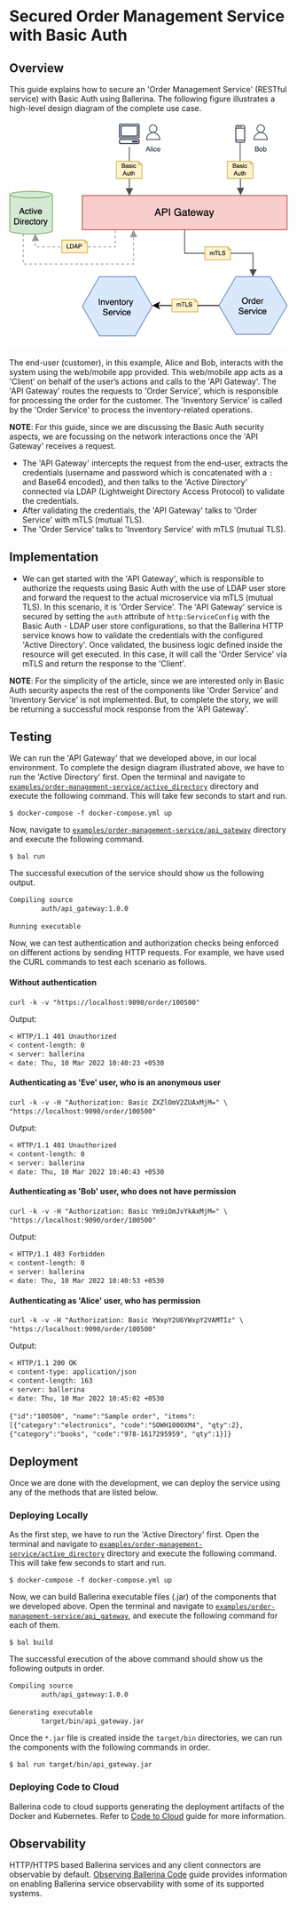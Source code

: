 # Secured Order Management Service with Basic Auth

## Overview

This guide explains how to secure an 'Order Management Service' (RESTful service) with Basic Auth using Ballerina. 
The following figure illustrates a high-level design diagram of the complete use case.

![Securing Microservice with Basic Auth](./order-management-service.png)

The end-user (customer), in this example, Alice and Bob, interacts with the system using the web/mobile app provided.
This web/mobile app acts as a 'Client' on behalf of the user’s actions and calls to the 'API Gateway'. The 'API Gateway'
routes the requests to 'Order Service', which is responsible for processing the order for the customer. The 'Inventory 
Service' is called by the 'Order Service' to process the inventory-related operations.

**NOTE**: For this guide, since we are discussing the Basic Auth security aspects, we are focussing on the network 
interactions once the 'API Gateway' receives a request.

- The 'API Gateway' intercepts the request from the end-user, extracts the credentials (username and password which is 
  concatenated with a `:` and Base64 encoded), and then talks to the 'Active Directory' connected via LDAP
  (Lightweight Directory Access Protocol) to validate the credentials.
- After validating the credentials, the 'API Gateway' talks to 'Order Service' with mTLS (mutual TLS).
- The 'Order Service' talks to 'Inventory Service' with mTLS (mutual TLS).

## Implementation

- We can get started with the 'API Gateway', which is responsible to authorize the requests using Basic Auth with
  the use of LDAP user store and forward the request to the actual microservice via mTLS (mutual TLS). In this scenario,
  it is 'Order Service'. The 'API Gateway' service is secured by setting the `auth` attribute of `http:ServiceConfig`
  with the Basic Auth - LDAP user store configurations, so that the Ballerina HTTP service knows how to validate the 
  credentials with the configured 'Active Directory'. Once validated, the business logic defined inside the resource 
  will get executed. In this case, it will call the 'Order Service' via mTLS and return the response to the 'Client'.

**NOTE**: For the simplicity of the article, since we are interested only in Basic Auth security aspects the rest of the
components like 'Order Service' and 'Inventory Service' is not implemented. But, to complete the story, we
will be returning a successful mock response from the 'API Gateway'.

## Testing

We can run the 'API Gateway' that we developed above, in our local environment. To complete the design diagram
illustrated above, we have to run the 'Active Directory' first. Open the terminal and navigate to 
[`examples/order-management-service/active_directory`](./active_directory) directory and execute the following command. 
This will take few seconds to start and run.
```shell
$ docker-compose -f docker-compose.yml up
```

Now, navigate to [`examples/order-management-service/api_gateway`](./api_gateway) directory and execute the following command.
```shell
$ bal run
```

The successful execution of the service should show us the following output.
```shell
Compiling source
        auth/api_gateway:1.0.0

Running executable
```

Now, we can test authentication and authorization checks being enforced on different actions by sending HTTP requests.
For example, we have used the CURL commands to test each scenario as follows.

#### Without authentication

```shell
curl -k -v "https://localhost:9090/order/100500"
```

Output:
```shell
< HTTP/1.1 401 Unauthorized
< content-length: 0
< server: ballerina
< date: Thu, 10 Mar 2022 10:40:23 +0530
```

#### Authenticating as 'Eve' user, who is an anonymous user

```shell
curl -k -v -H "Authorization: Basic ZXZlOmV2ZUAxMjM=" \
"https://localhost:9090/order/100500"
```

Output:
```shell
< HTTP/1.1 401 Unauthorized
< content-length: 0
< server: ballerina
< date: Thu, 10 Mar 2022 10:40:43 +0530
```

#### Authenticating as 'Bob' user, who does not have permission

```shell
curl -k -v -H "Authorization: Basic Ym9iOmJvYkAxMjM=" \
"https://localhost:9090/order/100500"
```

Output:
```shell
< HTTP/1.1 403 Forbidden
< content-length: 0
< server: ballerina
< date: Thu, 10 Mar 2022 10:40:53 +0530
```

#### Authenticating as 'Alice' user, who has permission

```shell
curl -k -v -H "Authorization: Basic YWxpY2U6YWxpY2VAMTIz" \
"https://localhost:9090/order/100500"
```

Output:
```shell
< HTTP/1.1 200 OK
< content-type: application/json
< content-length: 163
< server: ballerina
< date: Thu, 10 Mar 2022 10:45:02 +0530

{"id":"100500", "name":"Sample order", "items":[{"category":"electronics", "code":"SOWH1000XM4", "qty":2}, {"category":"books", "code":"978-1617295959", "qty":1}]}
```

## Deployment

Once we are done with the development, we can deploy the service using any of the methods that are listed below.

### Deploying Locally

As the first step, we have to run the 'Active Directory' first. Open the terminal and navigate to
[`examples/order-management-service/active_directory`](./active_directory) directory and execute the following command.
This will take few seconds to start and run.
```shell
$ docker-compose -f docker-compose.yml up
```

Now, we can build Ballerina executable files (.jar) of the components that we developed above. Open the terminal and
navigate to [`examples/order-management-service/api_gateway`](./api_gateway), and execute the following command for
each of them.
```shell
$ bal build
```

The successful execution of the above command should show us the following outputs in order.
```shell
Compiling source
        auth/api_gateway:1.0.0

Generating executable
        target/bin/api_gateway.jar
```

Once the `*.jar` file is created inside the `target/bin` directories, we can run the components with the following
commands in order.
```shell
$ bal run target/bin/api_gateway.jar
```

### Deploying Code to Cloud

Ballerina code to cloud supports generating the deployment artifacts of the Docker and Kubernetes.
Refer to [Code to Cloud](https://ballerina.io/learn/user-guide/deployment/code-to-cloud/) guide for more information.

## Observability

HTTP/HTTPS based Ballerina services and any client connectors are observable by default.
[Observing Ballerina Code](https://ballerina.io/learn/user-guide/observability/observing-ballerina-code/) guide provides
information on enabling Ballerina service observability with some of its supported systems.

